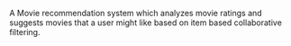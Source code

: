 A Movie recommendation system which analyzes movie ratings and suggests movies that a user might like based on item based collaborative filtering.

